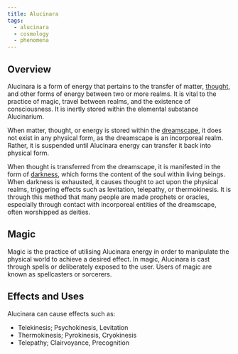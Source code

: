 ```yaml
---
title: Alucinara
tags:
  - alucinara
  - cosmology
  - phenomena
---
```

## Overview
Alucinara is a form of energy that pertains to the transfer of matter, [thought](cosmology/darkness.md), and other forms of energy between two or more realms. It is vital to the practice of magic, travel between realms, and the existence of consciousness. It is inertly stored within the elemental substance Alucinarium.

When matter, thought, or energy is stored within the [dreamscape](cosmology/dreamscape.md), it does not exist in any physical form, as the dreamscape is an incorporeal realm. Rather, it is suspended until Alucinara energy can transfer it back into physical form.

When thought is transferred from the dreamscape, it is manifested in the form of [darkness](cosmology/darkness.md), which forms the content of the soul within living beings. When darkness is exhausted, it causes thought to act upon the physical realms, triggering effects such as levitation, telepathy, or thermokinesis. It is through this method that many people are made prophets or oracles, especially through contact with incorporeal entities of the dreamscape, often worshipped as deities.
## Magic
Magic is the practice of utilising Alucinara energy in order to manipulate the physical world to achieve a desired effect. In magic, Alucinara is cast through spells or deliberately exposed to the user. Users of magic are known as spellcasters or sorcerers.
## Effects and Uses
Alucinara can cause effects such as:
- Telekinesis; Psychokinesis, Levitation
- Thermokinesis; Pyrokinesis, Cryokinesis
- Telepathy; Clairvoyance, Precognition